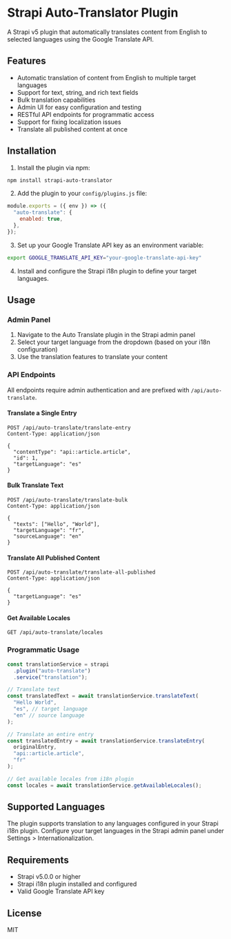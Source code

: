 # Strapi Auto-Translator Plugin

A Strapi v5 plugin that automatically translates content from English to selected languages using the Google Translate API.

## Features

- Automatic translation of content from English to multiple target languages
- Support for text, string, and rich text fields
- Bulk translation capabilities
- Admin UI for easy configuration and testing
- RESTful API endpoints for programmatic access
- Support for fixing localization issues
- Translate all published content at once

## Installation

1. Install the plugin via npm:

```bash
npm install strapi-auto-translator
```

2. Add the plugin to your `config/plugins.js` file:

```javascript
module.exports = ({ env }) => ({
  "auto-translate": {
    enabled: true,
  },
});
```

3. Set up your Google Translate API key as an environment variable:

```bash
export GOOGLE_TRANSLATE_API_KEY="your-google-translate-api-key"
```

4. Install and configure the Strapi i18n plugin to define your target languages.

## Usage

### Admin Panel

1. Navigate to the Auto Translate plugin in the Strapi admin panel
2. Select your target language from the dropdown (based on your i18n configuration)
3. Use the translation features to translate your content

### API Endpoints

All endpoints require admin authentication and are prefixed with `/api/auto-translate`.

#### Translate a Single Entry

```http
POST /api/auto-translate/translate-entry
Content-Type: application/json

{
  "contentType": "api::article.article",
  "id": 1,
  "targetLanguage": "es"
}
```

#### Bulk Translate Text

```http
POST /api/auto-translate/translate-bulk
Content-Type: application/json

{
  "texts": ["Hello", "World"],
  "targetLanguage": "fr",
  "sourceLanguage": "en"
}
```

#### Translate All Published Content

```http
POST /api/auto-translate/translate-all-published
Content-Type: application/json

{
  "targetLanguage": "es"
}
```

#### Get Available Locales

```http
GET /api/auto-translate/locales
```

### Programmatic Usage

```javascript
const translationService = strapi
  .plugin("auto-translate")
  .service("translation");

// Translate text
const translatedText = await translationService.translateText(
  "Hello World",
  "es", // target language
  "en" // source language
);

// Translate an entire entry
const translatedEntry = await translationService.translateEntry(
  originalEntry,
  "api::article.article",
  "fr"
);

// Get available locales from i18n plugin
const locales = await translationService.getAvailableLocales();
```

## Supported Languages

The plugin supports translation to any languages configured in your Strapi i18n plugin. Configure your target languages in the Strapi admin panel under Settings > Internationalization.

## Requirements

- Strapi v5.0.0 or higher
- Strapi i18n plugin installed and configured
- Valid Google Translate API key

## License

MIT
